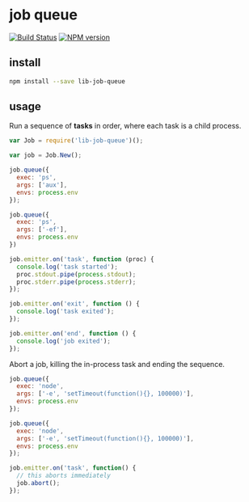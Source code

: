 # job queue

[![Build Status](https://travis-ci.org/groundwater/node-lib-job-queue.png?branch=master)](https://travis-ci.org/groundwater/node-lib-job-queue)
[![NPM version](https://badge.fury.io/js/lib-job-queue.png)](http://badge.fury.io/js/lib-job-queue)

## install

```bash
npm install --save lib-job-queue
```

## usage

Run a sequence of **tasks** in order,
where each task is a child process.

```javascript
var Job = require('lib-job-queue')();

var job = Job.New();

job.queue({
  exec: 'ps',
  args: ['aux'],
  envs: process.env
});

job.queue({
  exec: 'ps',
  args: ['-ef'],
  envs: process.env
})

job.emitter.on('task', function (proc) {
  console.log('task started');
  proc.stdout.pipe(process.stdout);
  proc.stderr.pipe(process.stderr);
});

job.emitter.on('exit', function () {
  console.log('task exited');
});

job.emitter.on('end', function () {
  console.log('job exited');
});
```

Abort a job, killing the in-process task and ending the sequence.

```javascript
job.queue({
  exec: 'node',
  args: ['-e', 'setTimeout(function(){}, 100000)'],
  envs: process.env
});

job.queue({
  exec: 'node',
  args: ['-e', 'setTimeout(function(){}, 100000)'],
  envs: process.env
});

job.emitter.on('task', function() {
  // this aborts immediately
  job.abort();
});
```
